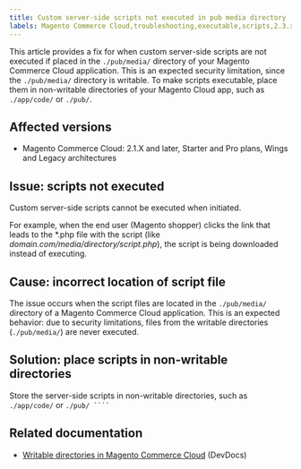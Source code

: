 ```yaml
---
title: Custom server-side scripts not executed in pub media directory
labels: Magento Commerce Cloud,troubleshooting,executable,scripts,2.3.x,2.2.x,2.1.x,2.4.x
---
```


This article provides a fix for when custom server-side scripts are not executed if placed in the `` ./pub/media/ `` directory of your Magento Commerce Cloud application. This is an expected security limitation, since the `` ./pub/media/ `` directory is writable. To make scripts executable, place them in non-writable directories of your Magento Cloud app, such as `` ./app/code/ `` or `` ./pub/ ``.

## Affected versions

* Magento Commerce Cloud: 2.1.X and later, Starter and Pro plans, Wings and Legacy architectures

## Issue: scripts not executed

Custom server-side scripts cannot be executed when initiated.

For example, when the end user (Magento shopper) clicks the link that leads to the \*.php file with the script (like _domain.com/media/directory/script.php_), the script is being downloaded instead of executing.

## Cause: incorrect location of script file

The issue occurs when the script files are located in the `` ./pub/media/ `` directory of a Magento Commerce Cloud application. This is an expected behavior: due to security limitations, files from the writable directories (`` ./pub/media/ ``) are never executed.

## Solution: place scripts in non-writable directories

Store the server-side scripts in non-writable directories, such as `` ./app/code/ `` or `` ./pub/ ````  ``

## Related documentation

* [Writable directories in Magento Commerce Cloud](https://devdocs.magento.com/guides/v2.3/cloud/project/project-start.html#write-dir) (DevDocs)